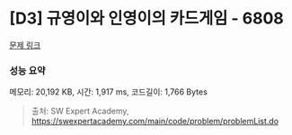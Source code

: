 # [D3] 규영이와 인영이의 카드게임 - 6808 

[문제 링크](https://swexpertacademy.com/main/code/problem/problemDetail.do?contestProbId=AWgv9va6HnkDFAW0) 

### 성능 요약

메모리: 20,192 KB, 시간: 1,917 ms, 코드길이: 1,766 Bytes



> 출처: SW Expert Academy, https://swexpertacademy.com/main/code/problem/problemList.do